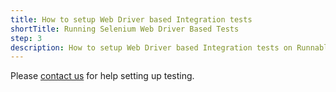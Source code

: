 ```yaml
---
title: How to setup Web Driver based Integration tests
shortTitle: Running Selenium Web Driver Based Tests
step: 3
description: How to setup Web Driver based Integration tests on Runnable.
---
```


Please [contact us](mailto:support@runnable.com) for help setting up testing.
